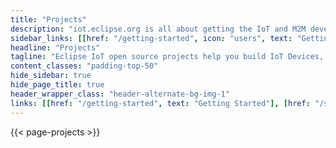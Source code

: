 ```yaml
---
title: "Projects"
description: "iot.eclipse.org is all about getting the IoT and M2M developers involved in what is happening in the different Eclipse projects"
sidebar_links: [[href: "/getting-started", icon: "users", text: "Getting Started"]]
headline: "Projects"
tagline: "Eclipse IoT open source projects help you build IoT Devices, Gateways (\"Smart Objects\"), Cloud backends, and more. Use the list below to find the project that's right for you."
content_classes: "padding-top-50"
hide_sidebar: true
hide_page_title: true
header_wrapper_class: "header-alternate-bg-img-1"
links: [[href: "/getting-started", text: "Getting Started"], [href: "/sandboxes", text: "Sandboxes"]]
---
```


{{< page-projects >}}
